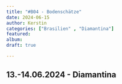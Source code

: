 ```yaml
---
title: "#B04 - Bodenschätze"
date: 2024-06-15
author: Kerstin
categories: ["Brasilien" , "Diamantina"]
featured: 
album: 
draft: true

---
```


## 13.-14.06.2024 - Diamantina

